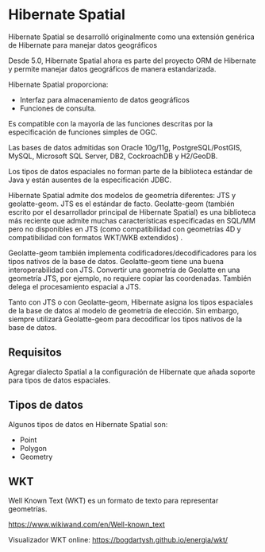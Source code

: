 
# Hibernate Spatial

Hibernate Spatial se desarrolló originalmente como una extensión genérica de Hibernate para manejar datos geográficos

Desde 5.0, Hibernate Spatial ahora es parte del proyecto ORM de Hibernate y permite manejar datos geográficos de manera estandarizada.

Hibernate Spatial proporciona:

* Interfaz para almacenamiento de datos geográficos
* Funciones de consulta.


Es compatible con la mayoría de las funciones descritas por la especificación de funciones
simples de OGC.

Las bases de datos admitidas son Oracle 10g/11g, PostgreSQL/PostGIS, MySQL, Microsoft SQL Server, DB2, CockroachDB y H2/GeoDB.

Los tipos de datos espaciales no forman parte de la biblioteca estándar de Java y están ausentes
de la especificación JDBC.

Hibernate Spatial admite dos modelos de geometría diferentes: JTS y geolatte-geom. JTS es el estándar de facto. Geolatte-geom (también escrito por el desarrollador principal de Hibernate Spatial) es una biblioteca más reciente que admite muchas características especificadas en SQL/MM pero no disponibles en JTS (como compatibilidad con geometrías 4D y compatibilidad con formatos WKT/WKB extendidos) .

Geolatte-geom también implementa codificadores/decodificadores para los tipos nativos de la base de datos. Geolatte-geom tiene una buena interoperabilidad con JTS. Convertir una geometría de Geolatte en una geometría JTS, por ejemplo, no requiere copiar las coordenadas. También delega el procesamiento espacial a JTS.

Tanto con JTS o con Geolatte-geom, Hibernate asigna los tipos espaciales de la
base de datos al modelo de geometría de elección. Sin embargo, siempre utilizará Geolatte-geom
para decodificar los tipos nativos de la base de datos.

## Requisitos

Agregar dialecto Spatial a la configuración de Hibernate que añada soporte para tipos de datos espaciales.


## Tipos de datos

Algunos tipos de datos en Hibernate Spatial son:

* Point
* Polygon
* Geometry

## WKT

Well Known Text (WKT) es un formato de texto para representar geometrías.

https://www.wikiwand.com/en/Well-known_text

Visualizador WKT online: https://bogdartysh.github.io/energia/wkt/